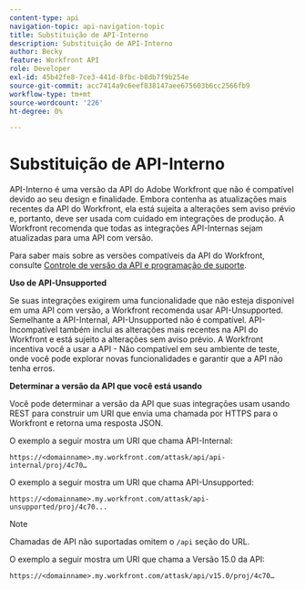 ```yaml
---
content-type: api
navigation-topic: api-navigation-topic
title: Substituição de API-Interno
description: Substituição de API-Interno
author: Becky
feature: Workfront API
role: Developer
exl-id: 45b42fe8-7ce3-441d-8fbc-b8db7f9b254e
source-git-commit: acc7414a9c6eef838147aee675603b6cc2566fb9
workflow-type: tm+mt
source-wordcount: '226'
ht-degree: 0%

---
```


# Substituição de API-Interno

API-Interno é uma versão da API do Adobe Workfront que não é compatível devido ao seu design e finalidade. Embora contenha as atualizações mais recentes da API do Workfront, ela está sujeita a alterações sem aviso prévio e, portanto, deve ser usada com cuidado em integrações de produção. A Workfront recomenda que todas as integrações API-Internas sejam atualizadas para uma API com versão.

Para saber mais sobre as versões compatíveis da API do Workfront, consulte [Controle de versão da API e programação de suporte](../../wf-api/api/api-version-support-schedule.md).

**Uso de API-Unsupported**

Se suas integrações exigirem uma funcionalidade que não esteja disponível em uma API com versão, a Workfront recomenda usar API-Unsupported. Semelhante a API-Internal, API-Unsupported não é compatível. API-Incompatível também inclui as alterações mais recentes na API do Workfront e está sujeito a alterações sem aviso prévio. A Workfront incentiva você a usar a API - Não compatível em seu ambiente de teste, onde você pode explorar novas funcionalidades e garantir que a API não tenha erros.

**Determinar a versão da API que você está usando**

Você pode determinar a versão da API que suas integrações usam usando REST para construir um URI que envia uma chamada por HTTPS para o Workfront e retorna uma resposta JSON.

O exemplo a seguir mostra um URI que chama API-Internal:

```
https://<domainname>.my.workfront.com/attask/api/api-internal/proj/4c70…
```

O exemplo a seguir mostra um URI que chama API-Unsupported:

```
https://<domainname>.my.workfront.com/attask/api-unsupported/proj/4c70...
```

>[!NOTE]
>
>Chamadas de API não suportadas omitem o `/api` seção do URL.

O exemplo a seguir mostra um URI que chama a Versão 15.0 da API:

```
https://<domainname>.my.workfront.com/attask/api/v15.0/proj/4c70…
```
